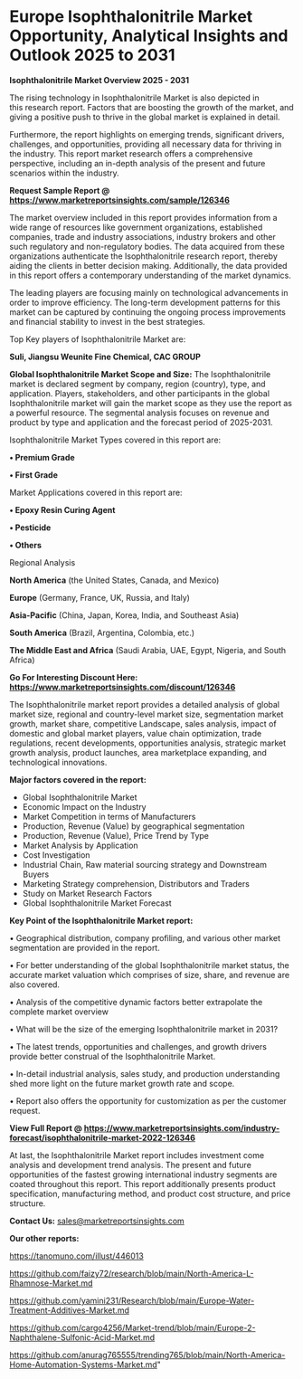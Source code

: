 # Europe Isophthalonitrile Market Opportunity, Analytical Insights and Outlook 2025 to 2031

<Strong> Isophthalonitrile Market Overview 2025 - 2031</strong>

The rising technology in Isophthalonitrile Market is also depicted in this research report. Factors that are boosting the growth of the market, and giving a positive push to thrive in the global market is explained in detail.

Furthermore, the report highlights on emerging trends, significant drivers, challenges, and opportunities, providing all necessary data for thriving in the industry. This report market research offers a comprehensive perspective, including an in-depth analysis of the present and future scenarios within the industry.

<strong>Request Sample Report @ <a href=https://www.marketreportsinsights.com/sample/126346>https://www.marketreportsinsights.com/sample/126346</a></strong>

The market overview included in this report provides information from a wide range of resources like government organizations, established companies, trade and industry associations, industry brokers and other such regulatory and non-regulatory bodies. The data acquired from these organizations authenticate the Isophthalonitrile research report, thereby aiding the clients in better decision making. Additionally, the data provided in this report offers a contemporary understanding of the market dynamics.

The leading players are focusing mainly on technological advancements in order to improve efficiency. The long-term development patterns for this market can be captured by continuing the ongoing process improvements and financial stability to invest in the best strategies.

Top Key players of Isophthalonitrile Market are:

<strong>Suli, Jiangsu Weunite Fine Chemical, CAC GROUP</strong>

<strong><b>Global Isophthalonitrile Market Scope and Size:</b></strong>
The Isophthalonitrile market is declared segment by company, region (country), type, and application. Players, stakeholders, and other participants in the global Isophthalonitrile market will gain the market scope as they use the report as a powerful resource. The segmental analysis focuses on revenue and product by type and application and the forecast period of 2025-2031.

Isophthalonitrile Market Types covered in this report are:

<strong>• Premium Grade

• First Grade</strong>

Market Applications covered in this report are:

<strong>• Epoxy Resin Curing Agent

• Pesticide

• Others</strong> 

Regional Analysis

<strong>North America</strong> (the United States, Canada, and Mexico)

<strong>Europe</strong> (Germany, France, UK, Russia, and Italy)

<strong>Asia-Pacific</strong> (China, Japan, Korea, India, and Southeast Asia)

<strong>South America</strong> (Brazil, Argentina, Colombia, etc.)

<strong>The Middle East and Africa</strong> (Saudi Arabia, UAE, Egypt, Nigeria, and South Africa)

<strong>Go For Interesting Discount Here: <a href=https://www.marketreportsinsights.com/discount/126346>https://www.marketreportsinsights.com/discount/126346</a></strong>

The Isophthalonitrile market report provides a detailed analysis of global market size, regional and country-level market size, segmentation market growth, market share, competitive Landscape, sales analysis, impact of domestic and global market players, value chain optimization, trade regulations, recent developments, opportunities analysis, strategic market growth analysis, product launches, area marketplace expanding, and technological innovations.

<strong><b>Major factors covered in the report:</b></strong>
<ul>
  <li>Global Isophthalonitrile Market </li>
  <li>Economic Impact on the Industry</li>
  <li>Market Competition in terms of Manufacturers</li>
  <li>Production, Revenue (Value) by geographical segmentation</li>
  <li>Production, Revenue (Value), Price Trend by Type</li>
  <li>Market Analysis by Application</li>
  <li>Cost Investigation</li>
  <li>Industrial Chain, Raw material sourcing strategy and Downstream Buyers</li>
  <li>Marketing Strategy comprehension, Distributors and Traders</li>
  <li>Study on Market Research Factors</li>
  <li>Global Isophthalonitrile Market Forecast</li>
</ul>

<strong><b>Key Point of the Isophthalonitrile Market report:</b></strong>

• Geographical distribution, company profiling, and various other market segmentation are provided in the report.

• For better understanding of the global Isophthalonitrile market status, the accurate market valuation which comprises of size, share, and revenue are also covered.

• Analysis of the competitive dynamic factors better extrapolate the complete market overview

• What will be the size of the emerging Isophthalonitrile market in 2031?

• The latest trends, opportunities and challenges, and growth drivers provide better construal of the Isophthalonitrile Market.

• In-detail industrial analysis, sales study, and production understanding shed more light on the future market growth rate and scope.

• Report also offers the opportunity for customization as per the customer request.

<strong><b>View Full Report @ <a href=https://www.marketreportsinsights.com/industry-forecast/isophthalonitrile-market-2022-126346>https://www.marketreportsinsights.com/industry-forecast/isophthalonitrile-market-2022-126346</a></b></strong>


At last, the Isophthalonitrile Market report includes investment come analysis and development trend analysis. The present and future opportunities of the fastest growing international industry segments are coated throughout this report. This report additionally presents product specification, manufacturing method, and product cost structure, and price structure.

<strong>Contact Us:</strong>
sales@marketreportsinsights.com

<strong>Our other reports:</strong>

<a href=https://tanomuno.com/illust/446013>https://tanomuno.com/illust/446013</a>

<a href=https://github.com/faizy72/research/blob/main/North-America-L-Rhamnose-Market.md>https://github.com/faizy72/research/blob/main/North-America-L-Rhamnose-Market.md</a>

<a href=https://github.com/yamini231/Research/blob/main/Europe-Water-Treatment-Additives-Market.md>https://github.com/yamini231/Research/blob/main/Europe-Water-Treatment-Additives-Market.md</a>

<a href=https://github.com/cargo4256/Market-trend/blob/main/Europe-2-Naphthalene-Sulfonic-Acid-Market.md>https://github.com/cargo4256/Market-trend/blob/main/Europe-2-Naphthalene-Sulfonic-Acid-Market.md</a>

<a href=https://github.com/anurag765555/trending765/blob/main/North-America-Home-Automation-Systems-Market.md>https://github.com/anurag765555/trending765/blob/main/North-America-Home-Automation-Systems-Market.md</a>"
